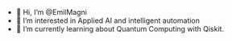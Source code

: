 - 👋 Hi, I’m @EmilMagni
- 👀 I’m interested in Applied AI and intelligent automation
- 🌱 I’m currently learning about Quantum Computing with Qiskit.


<!---
EmilMagni/EmilMagni is a ✨ special ✨ repository because its `README.md` (this file) appears on your GitHub profile.
You can click the Preview link to take a look at your changes.
--->
